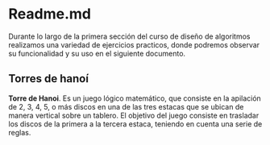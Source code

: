 # Readme.md

Durante lo largo de la primera sección del curso de diseño de algoritmos realizamos una variedad de ejercicios practicos, donde podremos observar su funcionalidad y su uso en el siguiente documento.

## Torres de hanoí

 **Torre de Hanoi**. Es un juego lógico matemático, que consiste en la apilación de 2, 3, 4, 5, o más discos en una de las tres estacas que se ubican de manera vertical sobre un tablero. El objetivo del juego consiste en trasladar los discos de la primera a la tercera estaca, teniendo en cuenta una serie de reglas.



